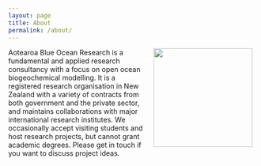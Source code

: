 ```yaml
---
layout: page
title: About
permalink: /about/
---
```

<img hspace="10" align="right" width="200" src="https://karinkvale.github.io/IMG_0697.jpeg">

Aotearoa Blue Ocean Research is a fundamental and applied research consultancy with a focus on open ocean biogeochemical modelling. It is a registered research organisation in New Zealand with a variety of contracts from both government and the private sector, and maintains collaborations with major international research institutes. We occasionally accept visiting students and host research projects, but cannot grant academic degrees. Please get in touch if you want to discuss project ideas.

